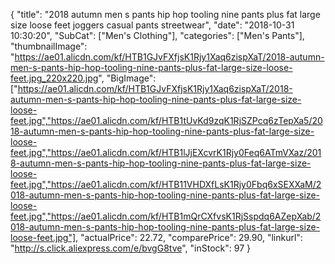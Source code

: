{
	"title": "2018 autumn men s pants hip hop tooling nine pants plus fat large size loose feet joggers casual pants streetwear",
	"date": "2018-10-31 10:30:20",
	"SubCat": ["Men's Clothing"],
	"categories": ["Men's Pants"],
	"thumbnailImage": "https://ae01.alicdn.com/kf/HTB1GJvFXfjsK1Rjy1Xaq6zispXaT/2018-autumn-men-s-pants-hip-hop-tooling-nine-pants-plus-fat-large-size-loose-feet.jpg_220x220.jpg",
	"BigImage": ["https://ae01.alicdn.com/kf/HTB1GJvFXfjsK1Rjy1Xaq6zispXaT/2018-autumn-men-s-pants-hip-hop-tooling-nine-pants-plus-fat-large-size-loose-feet.jpg","https://ae01.alicdn.com/kf/HTB1tUvKd9zqK1RjSZPcq6zTepXa5/2018-autumn-men-s-pants-hip-hop-tooling-nine-pants-plus-fat-large-size-loose-feet.jpg","https://ae01.alicdn.com/kf/HTB1lJjEXcvrK1Rjy0Feq6ATmVXaz/2018-autumn-men-s-pants-hip-hop-tooling-nine-pants-plus-fat-large-size-loose-feet.jpg","https://ae01.alicdn.com/kf/HTB11VHDXfLsK1Rjy0Fbq6xSEXXaM/2018-autumn-men-s-pants-hip-hop-tooling-nine-pants-plus-fat-large-size-loose-feet.jpg","https://ae01.alicdn.com/kf/HTB1mQrCXfvsK1RjSspdq6AZepXab/2018-autumn-men-s-pants-hip-hop-tooling-nine-pants-plus-fat-large-size-loose-feet.jpg"],
	"actualPrice": 22.72,
	"comparePrice": 29.90,
	"linkurl": "http://s.click.aliexpress.com/e/bvgG8tve",
	"inStock": 97
}
